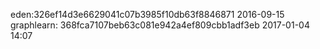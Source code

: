 
eden:326ef14d3e6629041c07b3985f10db63f8846871 2016-09-15
graphlearn: 368fca7107beb63c081e942a4ef809cbb1adf3eb 2017-01-04 14:07
